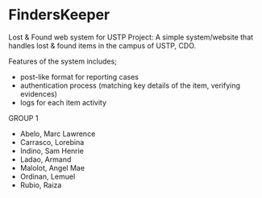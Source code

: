 # FindersKeeper
Lost &amp; Found web system for USTP
Project: A simple system/website that handles lost & found items in the campus of USTP, CDO. 

Features of the system includes;
- post-like format for reporting cases
- authentication process (matching key details of the item, verifying evidences)
- logs for each item activity


GROUP 1
- Abelo, Marc Lawrence
- Carrasco, Lorebina
- Indino, Sam Henrie
- Ladao, Armand
- Malolot, Angel Mae
- Ordinan, Lemuel
- Rubio, Raiza
